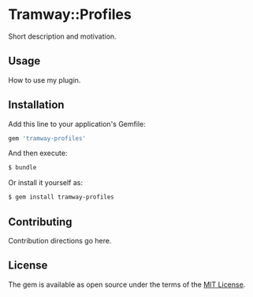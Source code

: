 # Tramway::Profiles
Short description and motivation.

## Usage
How to use my plugin.

## Installation
Add this line to your application's Gemfile:

```ruby
gem 'tramway-profiles'
```

And then execute:
```bash
$ bundle
```

Or install it yourself as:
```bash
$ gem install tramway-profiles
```

## Contributing
Contribution directions go here.

## License
The gem is available as open source under the terms of the [MIT License](http://opensource.org/licenses/MIT).
